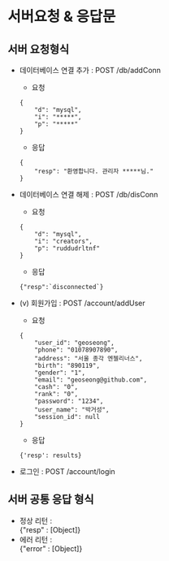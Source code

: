 # 서버요청 & 응답문

## 서버 요청형식

- 데이터베이스 연결 추가 : POST /db/addConn
    - 요청
    ```
    {
        "d": "mysql",
        "i": "*****",
        "p": "*****"
    }
    ```

    - 응답
    ```
    {
        "resp": "환영합니다. 관리자 *****님."
    }
    ```

- 데이터베이스 연결 해제 : POST /db/disConn
    - 요청
    ```
    {
        "d": "mysql",
        "i": "creators",
        "p": "ruddudrltnf"
    }
    ```
    - 응답
    ```
    {"resp":`disconnected`}
    ```

- (v) 회원가입 : POST /account/addUser
    - 요청
    ```
    {
        "user_id": "geoseong",
        "phone": "01078907890",
        "address": "서울 종각 엔젤리너스",
        "birth": "890119",
        "gender": "1",
        "email": "geoseong@github.com",
        "cash": "0",
        "rank": "0",
        "password": "1234",
        "user_name": "박거성",
        "session_id": null
    }
    ```
    - 응답
    ```
    {'resp': results}
    ```
- 로그인 : POST /account/login


## 서버 공통 응답 형식
- 정상 리턴 :  
{"resp" : [Object]}
- 에러 리턴 :  
{"error" : [Object]}

